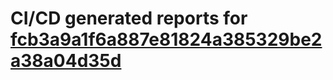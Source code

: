 # CI/CD generated reports for [fcb3a9a1f6a887e81824a385329be2a38a04d35d](https://github.com/hydephp/develop/commit/fcb3a9a1f6a887e81824a385329be2a38a04d35d)
